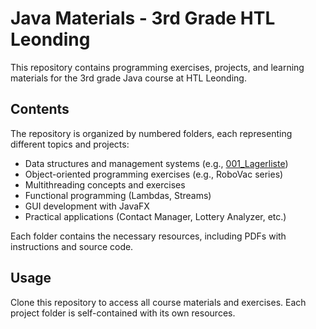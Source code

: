 # Java Materials - 3rd Grade HTL Leonding

This repository contains programming exercises, projects, and learning materials for the 3rd grade Java course at HTL Leonding.

## Contents

The repository is organized by numbered folders, each representing different topics and projects:

- Data structures and management systems (e.g., [001_Lagerliste](001_Lagerliste))
- Object-oriented programming exercises (e.g., RoboVac series)
- Multithreading concepts and exercises
- Functional programming (Lambdas, Streams)
- GUI development with JavaFX
- Practical applications (Contact Manager, Lottery Analyzer, etc.)

Each folder contains the necessary resources, including PDFs with instructions and source code.

## Usage

Clone this repository to access all course materials and exercises. Each project folder is self-contained with its own resources.
